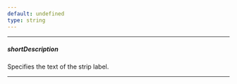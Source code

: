 ```yaml
---
default: undefined
type: string
---
```

---
##### shortDescription
Specifies the text of the strip label.

---
